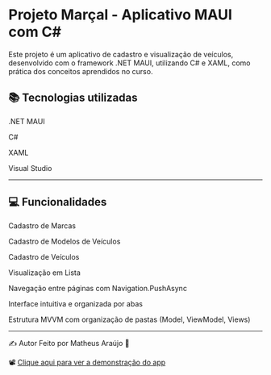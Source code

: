 # Projeto Marçal - Aplicativo MAUI com C#
Este projeto é um aplicativo de cadastro e visualização de veículos, desenvolvido com o framework .NET MAUI, utilizando C# e XAML, como prática dos conceitos aprendidos no curso.

## 📚 Tecnologias utilizadas
.NET MAUI

C#

XAML

Visual Studio

---

## 💻 Funcionalidades
Cadastro de Marcas

Cadastro de Modelos de Veículos

Cadastro de Veículos

Visualização em Lista

Navegação entre páginas com Navigation.PushAsync

Interface intuitiva e organizada por abas

Estrutura MVVM com organização de pastas (Model, ViewModel, Views)

---

✍️ Autor
Feito por Matheus Araújo 💙


📽️ [Clique aqui para ver a demonstração do app](https://www.youtube.com/watch?v=20oG_iVw5gc)
